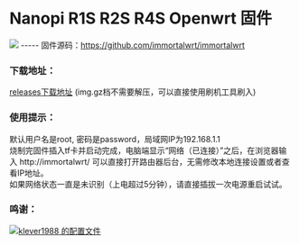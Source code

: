 # Nanopi R1S R2S R4S Openwrt 固件

[![](https://img.shields.io/github/last-commit/immortalwrt/immortalwrt/master?color=yellow&label=%E6%BA%90%E7%A0%81%E6%9B%B4%E6%96%B0)](https://github.com/immortalwrt/immortalwrt) ----- 固件源码：https://github.com/immortalwrt/immortalwrt 

### 下载地址：
[releases下载地址](https://github.com/stroll101/actions2022/releases)
(img.gz档不需要解压，可以直接使用刷机工具刷入)

### 使用提示：
默认用户名是root, 密码是password，局域网IP为192.168.1.1  
烧制完固件插入tf卡并启动完成，电脑端显示“网络（已连接）”之后，在浏览器输入 http://immortalwrt/ 可以直接打开路由器后台，无需修改本地连接设置或者查看IP地址。  
如果网络状态一直是未识别（上电超过5分钟），请直接插拔一次电源重启试试。

### 鸣谢： 
[![](https://img.shields.io/badge/-特别鸣谢-F5F5F5.svg)](#特别鸣谢-)[klever1988 的配置文件](https://github.com/klever1988/nanopi-openwrt) 
